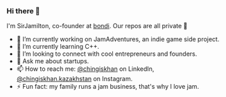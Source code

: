### Hi there 👋

I'm SirJamilton, co-founder at [bondi](https://www.bondi.city/). Our repos are all private 🤫

- 🔭 I’m currently working on JamAdventures, an indie game side project.
- 🌱 I’m currently learning C++.
- 👯 I’m looking to connect with cool entrepreneurs and founders.
- 💬 Ask me about startups.
- 📫 How to reach me: [@chingiskhan](https://www.linkedin.com/in/chingiskhan/) on LinkedIn, [@chingiskhan.kazakhstan](https://www.instagram.com/chingiskhan.kazakhstan/) on Instagram.
- ⚡ Fun fact: my family runs a jam business, that's why I love jam.
